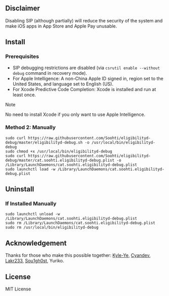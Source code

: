 ## Disclaimer

Disabling SIP (although partially) will reduce the security of the system and make iOS apps in App Store and Apple Pay unusable.

## Install

### Prerequisites

- SIP debugging restrictions are disabled (via `csrutil enable --without debug` command in recovery mode).
- For Apple Intelligence: A non-China Apple ID signed in, region set to the United States, and language set to English (US).
- For Xcode Predictive Code Completion: Xcode is installed and run at least once.

> [!NOTE]  
> No need to install Xcode if you only want to use Apple Intelligence.

### Method 2: Manually

```shell
sudo curl https://raw.githubusercontent.com/Soohti/eligibilityd-debug/master/eligibilityd-debug.sh -o /usr/local/bin/eligibilityd-debug
sudo chmod +x /usr/local/bin/eligibilityd-debug
sudo curl https://raw.githubusercontent.com/Soohti/eligibilityd-debug/master/cat.soohti.eligibilityd-debug.plist -o /Library/LaunchDaemons/cat.soohti.eligibilityd-debug.plist
sudo launchctl load -w /Library/LaunchDaemons/cat.soohti.eligibilityd-debug.plist
```

## Uninstall

### If Installed Manually

```shell
sudo launchctl unload -w /Library/LaunchDaemons/cat.soohti.eligibilityd-debug.plist
sudo rm /Library/LaunchDaemons/cat.soohti.eligibilityd-debug.plist
sudo rm /usr/local/bin/eligibilityd-debug
```

## Acknowledgement

Thanks for those who make this possible together: [Kyle-Ye](https://github.com/Kyle-Ye), [Cyandev](https://twitter.com/unixzii), [Lakr233](https://twitter.com/Lakr233), [Sou1gh0st](https://twitter.com/Sou1gh0st), Yuriko.

## License

MIT License
